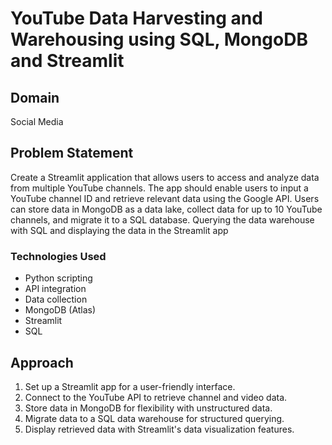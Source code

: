 # YouTube Data Harvesting and Warehousing using SQL, MongoDB and Streamlit

## Domain
Social Media

## Problem Statement
Create a Streamlit application that allows users to access and analyze data from multiple YouTube channels. The app should enable users to input a YouTube channel ID and retrieve relevant data using the Google API. Users can store data in MongoDB as a data lake, collect data for up to 10 YouTube channels, and migrate it to a SQL database. Querying the data warehouse with SQL and displaying the data in the Streamlit app

### Technologies Used
- Python scripting
- API integration
- Data collection
- MongoDB (Atlas)
- Streamlit
- SQL
  
## Approach
1. Set up a Streamlit app for a user-friendly interface.
2. Connect to the YouTube API to retrieve channel and video data.
3. Store data in MongoDB for flexibility with unstructured data.
4. Migrate data to a SQL data warehouse for structured querying.
5. Display retrieved data with Streamlit's data visualization features.
